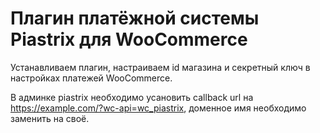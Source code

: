 # Плагин платёжной системы Piastrix для WooCommerce

Устанавливаем плагин, настраиваем id магазина и секретный ключ в настройках платежей
WooCommerce.

В админке piastrix необходимо усановить callback url на https://example.com/?wc-api=wc_piastrix,
доменное имя необходимо заменить на своё.
